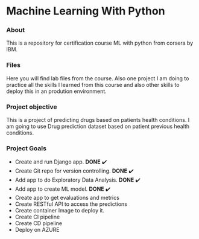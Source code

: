 # Machine Learning With Python

### About

This is a repository for certification course ML with python from corsera by IBM.

### Files

Here you will find lab files from the course. Also one project I am doing to practice all the skills I learned from this course and also other skills to deploy this in an prodution environment.

### Project objective

This is a project of predicting drugs based on patients health conditions. I am going to use Drug prediction dataset based on patient previous health conditions.

### Project Goals

- Create and run Django app.  **DONE** :heavy_check_mark:
- Create Git repo for version controlling.  **DONE** :heavy_check_mark:
- Add app to do Exploratory Data Analysis.  **DONE** :heavy_check_mark:
- Add app to create ML model.  **DONE** :heavy_check_mark:
- Create app to get evaluations and metrics
- Create RESTful API to access the predictions
- Create container Image to deploy it.
- Create CI pipeline
- Create CD pipeline
- Deploy on AZURE

